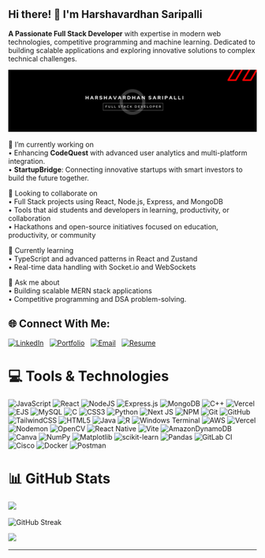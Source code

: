 
## Hi there! 👋 I'm Harshavardhan Saripalli  


**A Passionate Full Stack Developer** with expertise in modern web technologies, competitive programming and machine learning. Dedicated to building scalable applications and exploring innovative solutions to complex technical challenges.
<!--
<div align="center">
  <img src="https://capsule-render.vercel.app/api?type=waving&color=0D1117,21262D,30363D&height=150&section=header&text=Harshavardhan%20Saripalli&fontSize=35&fontColor=FFFFFF&animation=fadeIn" />
</div>
-->

<img src="Bg.png" alt="Harshavardhan">

🔭 I’m currently working on  
• Enhancing **CodeQuest** with advanced user analytics and multi-platform integration.  
• **StartupBridge**: Connecting innovative startups with smart investors to build the future together.
 

👯 Looking to collaborate on  
• Full Stack projects using React, Node.js, Express, and MongoDB  
• Tools that aid students and developers in learning, productivity, or collaboration  
• Hackathons and open-source initiatives focused on education, productivity, or community  

🌱 Currently learning  
• TypeScript and advanced patterns in React and Zustand   
• Real-time data handling with Socket.io and WebSockets 


💬 Ask me about  
• Building scalable MERN stack applications  
• Competitive programming and DSA problem-solving.

  
 ## 🌐 Connect With Me: 
 
<div>
  
  [![LinkedIn](https://img.shields.io/badge/LinkedIn-0A66C2?style=for-the-badge&logo=linkedin&logoColor=white)](https://www.linkedin.com/in/harshavardhansaripalli/)&nbsp;&nbsp;
  [![Portfolio](https://img.shields.io/badge/Portfolio-000000?style=for-the-badge&logo=vercel&logoColor=white)](https://portfolio-flame-six-96.vercel.app/)&nbsp;&nbsp;
  [![Email](https://img.shields.io/badge/Email-EA4335?style=for-the-badge&logo=gmail&logoColor=white)](harshavardhansaripalli21@gmail.com)&nbsp;&nbsp;
  [![Resume](https://img.shields.io/badge/Resume-4285F4?style=for-the-badge&logo=googledrive&logoColor=white)](https://drive.google.com/file/d/1l2fkKrABQoBKci_CYzcasjgtLXtb6e7m/view?usp=sharing)&nbsp;&nbsp;
  
</div>

# 💻 Tools & Technologies

<!-- ### 🚀 Frontend Technologies
![HTML5](https://img.shields.io/badge/html5-%23E34F26.svg?style=for-the-badge&logo=html5&logoColor=white)
![CSS3](https://img.shields.io/badge/css3-%231572B6.svg?style=for-the-badge&logo=css3&logoColor=white)
![JavaScript](https://img.shields.io/badge/javascript-%23323330.svg?style=for-the-badge&logo=javascript&logoColor=%23F7DF1E)
![React](https://img.shields.io/badge/react-%2320232a.svg?style=for-the-badge&logo=react&logoColor=%2361DAFB)
![React Native](https://img.shields.io/badge/react_native-%2320232a.svg?style=for-the-badge&logo=react&logoColor=%2361DAFB)
![Next JS](https://img.shields.io/badge/Next-black?style=for-the-badge&logo=next.js&logoColor=white)
![TailwindCSS](https://img.shields.io/badge/tailwindcss-%2338B2AC.svg?style=for-the-badge&logo=tailwind-css&logoColor=white)
![EJS](https://img.shields.io/badge/ejs-%23B4CA65.svg?style=for-the-badge&logo=ejs&logoColor=black)
![Vite](https://img.shields.io/badge/vite-%23646CFF.svg?style=for-the-badge&logo=vite&logoColor=white)

### 🧩 Backend Technologies / Frameworks
![NodeJS](https://img.shields.io/badge/node.js-6DA55F?style=for-the-badge&logo=node.js&logoColor=white)
![Express.js](https://img.shields.io/badge/express.js-%23404d59.svg?style=for-the-badge&logo=express&logoColor=%2361DAFB)
![Nodemon](https://img.shields.io/badge/NODEMON-%23323330.svg?style=for-the-badge&logo=nodemon&logoColor=%BBDEAD)
![JWT](https://img.shields.io/badge/JWT-black?style=for-the-badge&logo=JSON%20web%20tokens)
-->


  ![JavaScript](https://img.shields.io/badge/javascript-%23323330.svg?style=for-the-badge&logo=javascript&logoColor=%23F7DF1E) ![React](https://img.shields.io/badge/react-%2320232a.svg?style=for-the-badge&logo=react&logoColor=%2361DAFB) ![NodeJS](https://img.shields.io/badge/node.js-6DA55F?style=for-the-badge&logo=node.js&logoColor=white) ![Express.js](https://img.shields.io/badge/express.js-%23404d59.svg?style=for-the-badge&logo=express&logoColor=%2361DAFB) ![MongoDB](https://img.shields.io/badge/MongoDB-%234ea94b.svg?style=for-the-badge&logo=mongodb&logoColor=white) ![C++](https://img.shields.io/badge/c++-%2300599C.svg?style=for-the-badge&logo=c%2B%2B&logoColor=white)  ![Vercel](https://img.shields.io/badge/vercel-%23000000.svg?style=for-the-badge&logo=vercel&logoColor=white) ![EJS](https://img.shields.io/badge/ejs-%23B4CA65.svg?style=for-the-badge&logo=ejs&logoColor=black) ![MySQL](https://img.shields.io/badge/mysql-4479A1.svg?style=for-the-badge&logo=mysql&logoColor=white) ![C](https://img.shields.io/badge/c-%2300599C.svg?style=for-the-badge&logo=c&logoColor=white) ![CSS3](https://img.shields.io/badge/css3-%231572B6.svg?style=for-the-badge&logo=css3&logoColor=white) ![Python](https://img.shields.io/badge/python-3670A0?style=for-the-badge&logo=python&logoColor=ffdd54) ![Next JS](https://img.shields.io/badge/Next-black?style=for-the-badge&logo=next.js&logoColor=white)  ![NPM](https://img.shields.io/badge/NPM-%23CB3837.svg?style=for-the-badge&logo=npm&logoColor=white)  ![Git](https://img.shields.io/badge/git-%23F05033.svg?style=for-the-badge&logo=git&logoColor=white)  ![GitHub](https://img.shields.io/badge/github-%23121011.svg?style=for-the-badge&logo=github&logoColor=white) ![TailwindCSS](https://img.shields.io/badge/tailwindcss-%2338B2AC.svg?style=for-the-badge&logo=tailwind-css&logoColor=white) 
 ![HTML5](https://img.shields.io/badge/html5-%23E34F26.svg?style=for-the-badge&logo=html5&logoColor=white) ![Java](https://img.shields.io/badge/java-%23ED8B00.svg?style=for-the-badge&logo=openjdk&logoColor=white) ![R](https://img.shields.io/badge/R-276DC3?style=for-the-badge&logo=r&logoColor=white)
   ![Windows Terminal](https://img.shields.io/badge/Windows%20Terminal-%234D4D4D.svg?style=for-the-badge&logo=windows-terminal&logoColor=white) ![AWS](https://img.shields.io/badge/AWS-%23FF9900.svg?style=for-the-badge&logo=amazon-aws&logoColor=white) ![Vercel](https://img.shields.io/badge/vercel-%23000000.svg?style=for-the-badge&logo=vercel&logoColor=white) ![Nodemon](https://img.shields.io/badge/NODEMON-%23323330.svg?style=for-the-badge&logo=nodemon&logoColor=%BBDEAD) ![OpenCV](https://img.shields.io/badge/opencv-%23white.svg?style=for-the-badge&logo=opencv&logoColor=white) ![React Native](https://img.shields.io/badge/react_native-%2320232a.svg?style=for-the-badge&logo=react&logoColor=%2361DAFB) ![Vite](https://img.shields.io/badge/vite-%23646CFF.svg?style=for-the-badge&logo=vite&logoColor=white)  ![AmazonDynamoDB](https://img.shields.io/badge/Amazon%20DynamoDB-4053D6?style=for-the-badge&logo=Amazon%20DynamoDB&logoColor=white) ![Canva](https://img.shields.io/badge/Canva-%2300C4CC.svg?style=for-the-badge&logo=Canva&logoColor=white) ![NumPy](https://img.shields.io/badge/numpy-%23013243.svg?style=for-the-badge&logo=numpy&logoColor=white) ![Matplotlib](https://img.shields.io/badge/Matplotlib-%23ffffff.svg?style=for-the-badge&logo=Matplotlib&logoColor=black) ![scikit-learn](https://img.shields.io/badge/scikit--learn-%23F7931E.svg?style=for-the-badge&logo=scikit-learn&logoColor=white) ![Pandas](https://img.shields.io/badge/pandas-%23150458.svg?style=for-the-badge&logo=pandas&logoColor=white)  ![GitLab CI](https://img.shields.io/badge/gitlab%20CI-%23181717.svg?style=for-the-badge&logo=gitlab&logoColor=white) ![Cisco](https://img.shields.io/badge/cisco-%23049fd9.svg?style=for-the-badge&logo=cisco&logoColor=black) ![Docker](https://img.shields.io/badge/Docker-2496ED?style=for-the-badge&logo=docker&logoColor=white) ![Postman](https://img.shields.io/badge/Postman-FF6C37?style=for-the-badge&logo=postman&logoColor=white)


# 📊 GitHub Stats

  
  <img height="200em"  src="https://github-readme-stats.vercel.app/api?username=harsha2143&show_icons=true&theme=github_dark&include_all_commits=true&count_private=true&bg_color=081220&title_color=58A6FF&text_color=C9D1D9&icon_color=58A6FF" /><br>

![GitHub Streak](https://nirzak-streak-stats.vercel.app/?user=harsha2143&theme=github-dark-blue&background=081220&stroke=30363D&ring=58A6FF&fire=FFA500&currStreakLabel=C9D1D9)<br/>

  
  <img height="200em" src="https://github-readme-stats.vercel.app/api/top-langs/?username=harsha2143&layout=compact&langs_count=8&theme=github_dark&bg_color=081220&title_color=58A6FF&text_color=C9D1D9"/>
  


  

---

<!--## 🏆 Professional Achievements

<div align="center">
  
  ![](https://github-profile-trophy.vercel.app/?username=vignaramtej&theme=algolia&no-frame=true&no-bg=false&margin-w=4&column=4&rank=SECRET,SSS,SS,S,AAA,AA,A,B,C)
  
</div>

---

**harsha2143/harsha2143** is a ✨ _special_ ✨ repository because its `README.md` (this file) appears on your GitHub profile.

Here are some ideas to get you started:

- 🔭 I’m currently working on ...
- 🌱 I’m currently learning ...
- 👯 I’m looking to collaborate on ...
- 🤔 I’m looking for help with ...
- 💬 Ask me about ...
- 📫 How to reach me: ...
- 😄 Pronouns: ...
- ⚡ Fun fact: ...
-->
